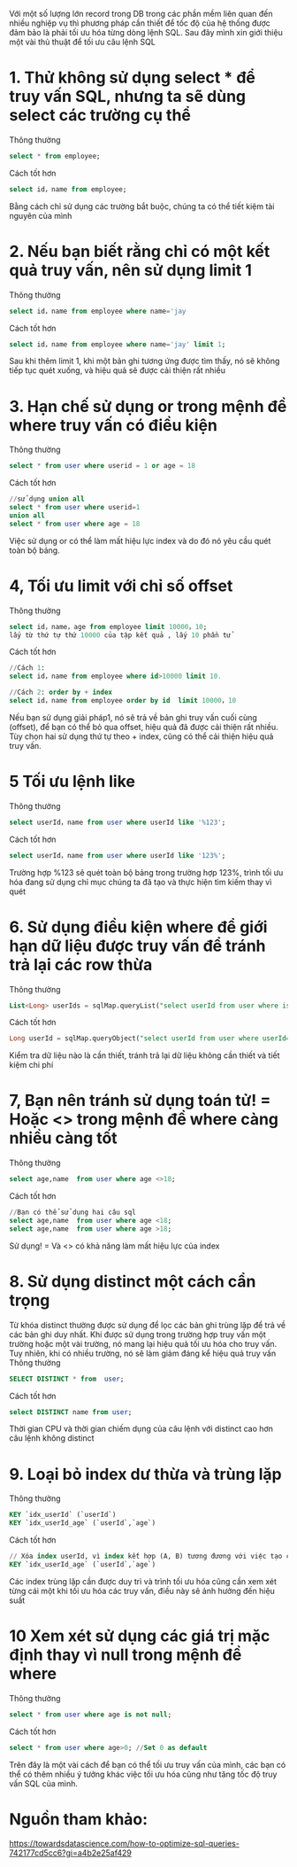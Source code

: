Với một số lượng lớn record trong DB trong các phần mềm liên quan đến nhiều nghiệp vụ thì phương pháp cần thiết để tốc độ của hệ thống được đảm bảo là phải tối ưu hóa từng dòng lệnh SQL.
Sau đây mình xin giới thiệu một vài thủ thuật để tối ưu câu lệnh SQL
#     1. Thử không sử dụng select * để truy vấn SQL, nhưng ta sẽ dùng select các trường cụ thể
 

Thông thường
```sql
select * from employee;
```
Cách tốt hơn
```sql
select id，name from employee;
```
Bằng cách chỉ sử dụng các trường bắt buộc, chúng ta có thể tiết kiệm tài nguyên của mình 

#     2. Nếu bạn biết rằng chỉ có một kết quả truy vấn, nên sử dụng limit 1
Thông thường
```sql
select id，name from employee where name='jay
```
Cách tốt hơn
```sql
select id，name from employee where name='jay' limit 1;
```
Sau khi thêm limit 1, khi một bản ghi tương ứng được tìm thấy, nó sẽ không tiếp tục quét xuống, và hiệu quả sẽ được cải thiện rất nhiều
#     3. Hạn chế sử dụng or trong mệnh đề where truy vấn có điều kiện
Thông thường
```sql
select * from user where userid = 1 or age = 18
```
Cách tốt hơn
```sql
//sử dụng union all
select * from user where userid=1
union all
select * from user where age = 18
```

Việc sử dụng or có thể làm mất hiệu lực index và do đó nó yêu cầu quét toàn bộ bảng.
# 4, Tối ưu limit với chỉ số offset
Thông thường
```sql
select id，name，age from employee limit 10000，10;
lấy từ thứ tự thứ 10000 của tập kết quả , lấy 10 phần tử
```
Cách tốt hơn
```sql
//Cách 1:
select id，name from employee where id>10000 limit 10.

//Cách 2: order by + index
select id，name from employee order by id  limit 10000，10
```

Nếu bạn sử dụng giải pháp1, nó sẽ trả về bản ghi truy vấn cuối cùng (offset), để bạn có thể bỏ qua offset, hiệu quả đã được cải thiện rất nhiều.
Tùy chọn hai sử dụng thứ tự theo + index, cũng có thể cải thiện hiệu quả truy vấn.
# 5 Tối ưu lệnh like
Thông thường
```sql
select userId，name from user where userId like '%123';
```
Cách tốt hơn
```sql
select userId，name from user where userId like '123%';
```
Trường hợp %123 sẽ quét toàn bộ bảng trong trường hợp 123%, trình tối ưu hóa đang sử dụng chỉ mục chúng ta đã tạo và thực hiện tìm kiếm thay vì quét
# 6. Sử dụng điều kiện where để giới hạn dữ liệu được truy vấn để tránh trả lại các row thừa
Thông thường
```sql
List<Long> userIds = sqlMap.queryList("select userId from user where isVip=1");boolean isVip = userIds.contains(userId);
```
Cách tốt hơn
```sql
Long userId = sqlMap.queryObject("select userId from user where userId='userId' and isVip='1' ")boolean isVip = userId！=null;
```
Kiểm tra dữ liệu nào là cần thiết, tránh trả lại dữ liệu không cần thiết và tiết kiệm chi phí
# 7, Bạn nên tránh sử dụng toán tử! = Hoặc <> trong mệnh đề where càng nhiều càng tốt
Thông thường
```sql
select age,name  from user where age <>18;
```
Cách tốt hơn
```sql
//Bạn có thể sử dụng hai câu sql
select age,name  from user where age <18;
select age,name  from user where age >18;
```
Sử dụng! = Và <> có khả năng làm mất hiệu lực của index
# 8. Sử dụng distinct một cách cẩn trọng
Từ khóa distinct thường được sử dụng để lọc các bản ghi trùng lặp để trả về các bản ghi duy nhất. Khi được sử dụng trong trường hợp truy vấn một trường hoặc một vài trường, nó mang lại hiệu quả tối ưu hóa cho truy vấn.
Tuy nhiên, khi có nhiều trường, nó sẽ làm giảm đáng kể hiệu quả truy vấn
Thông thường
```sql
SELECT DISTINCT * from  user;
```
Cách tốt hơn
```sql
select DISTINCT name from user;
```
Thời gian CPU và thời gian chiếm dụng của câu lệnh với distinct cao hơn câu lệnh không distinct
# 9. Loại bỏ index dư thừa và trùng lặp
Thông thường
```sql
KEY `idx_userId` (`userId`)  
KEY `idx_userId_age` (`userId`,`age`)
```
Cách tốt hơn
```sql
// Xóa index userId, vì index kết hợp (A, B) tương đương với việc tạo các index(A) và (A, B) 
KEY `idx_userId_age` (`userId`,`age`)
```
Các index trùng lặp cần được duy trì và trình tối ưu hóa cũng cần xem xét từng cái một khi tối ưu hóa các truy vấn, điều này sẽ ảnh hưởng đến hiệu suất
# 10 Xem xét sử dụng các giá trị mặc định thay vì null trong mệnh đề where
Thông thường
```sql
select * from user where age is not null;
```
Cách tốt hơn
```sql
select * from user where age>0; //Set 0 as default
```

Trên đây là một vài cách để bạn có thể tối ưu truy vấn của mình, các bạn có thể có thêm nhiều ý tưởng khác việc tối ưu hóa cũng như tăng tốc độ truy vấn SQL của mình.
# Nguồn tham khảo:
https://towardsdatascience.com/how-to-optimize-sql-queries-742177cd5cc6?gi=a4b2e25af429